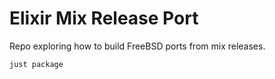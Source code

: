 # Elixir Mix Release Port

Repo exploring how to build FreeBSD ports from mix releases.

`just package`